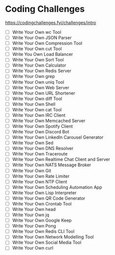 # Coding Challenges

https://codingchallenges.fyi/challenges/intro

- [ ] Write Your Own wc Tool
- [ ] Write Your Own JSON Parser
- [ ] Write Your Own Compression Tool
- [ ] Write Your Own cut Tool
- [ ] Write You Own Load Balancer
- [ ] Write Your Own Sort Tool
- [ ] Write Your Own Calculator
- [ ] Write Your Own Redis Server
- [ ] Write Your Own grep
- [ ] Write Your Own uniq Tool
- [ ] Write Your Own Web Server
- [ ] Write Your Own URL Shortener
- [ ] Write Your Own diff Tool
- [ ] Write Your Own Shell
- [ ] Write Your Own cat Tool
- [ ] Write Your Own IRC Client
- [ ] Write Your Own Memcached Server
- [ ] Write Your Own Spotify Client
- [ ] Write Your Own Discord Bot
- [ ] Write Your Own LinkedIn Carousel Generator
- [ ] Write Your Own Sed
- [ ] Write Your Own DNS Resolver
- [ ] Write Your Own Traceroute
- [ ] Write Your Own Realtime Chat Client and Server
- [ ] Write Your Own NATS Message Broker
- [ ] Write Your Own Git
- [ ] Write Your Own Rate Limiter
- [ ] Write Your Own NTP Client
- [ ] Write Your Own Scheduling Automation App
- [ ] Write Your Own Lisp Interpreter
- [ ] Write Your Own QR Code Generator
- [ ] Write Your Own Crontab Tool
- [ ] Write Your Own head
- [ ] Write Your Own jq
- [ ] Write Your Own Google Keep
- [ ] Write Your Own Pong
- [ ] Write Your Own Redis CLI Tool
- [ ] Write Your Own Network Modelling Tool
- [ ] Write Your Own Social Media Tool
- [ ] Write Your Own curl
